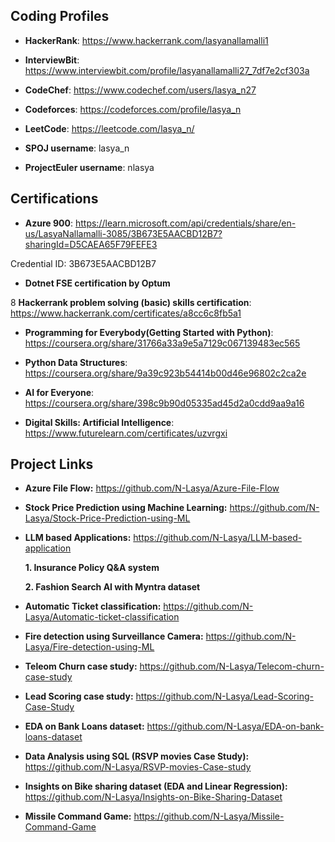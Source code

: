 Coding Profiles
---------------

* **HackerRank**: https://www.hackerrank.com/lasyanallamalli1

* **InterviewBit**: https://www.interviewbit.com/profile/lasyanallamalli27_7df7e2cf303a

* **CodeChef**: https://www.codechef.com/users/lasya_n27

* **Codeforces**: https://codeforces.com/profile/lasya_n

* **LeetCode**: https://leetcode.com/lasya_n/

* **SPOJ username**: lasya_n

* **ProjectEuler username**: nlasya




Certifications
--------------

* **Azure 900**: https://learn.microsoft.com/api/credentials/share/en-us/LasyaNallamalli-3085/3B673E5AACBD12B7?sharingId=D5CAEA65F79FEFE3

Credential ID: 3B673E5AACBD12B7

* **Dotnet FSE certification by Optum**

8 **Hackerrank problem solving (basic) skills certification**: https://www.hackerrank.com/certificates/a8cc6c8fb5a1

* **Programming for Everybody(Getting Started with Python)**: https://coursera.org/share/31766a33a9e5a7129c067139483ec565

* **Python Data Structures**: https://coursera.org/share/9a39c923b54414b00d46e96802c2ca2e

* **AI for Everyone**: https://coursera.org/share/398c9b90d05335ad45d2a0cdd9aa9a16

* **Digital Skills: Artificial Intelligence**: https://www.futurelearn.com/certificates/uzvrgxi




Project Links
-----------------

* **Azure File Flow:** https://github.com/N-Lasya/Azure-File-Flow

* **Stock Price Prediction using Machine Learning:** https://github.com/N-Lasya/Stock-Price-Prediction-using-ML

* **LLM based Applications:** https://github.com/N-Lasya/LLM-based-application

   **1. Insurance Policy Q&A system**
  
   **2. Fashion Search AI with Myntra dataset**
   
* **Automatic Ticket classification:**   https://github.com/N-Lasya/Automatic-ticket-classification

* **Fire detection using Surveillance Camera:** https://github.com/N-Lasya/Fire-detection-using-ML

* **Teleom Churn case study:** https://github.com/N-Lasya/Telecom-churn-case-study

* **Lead Scoring case study:** https://github.com/N-Lasya/Lead-Scoring-Case-Study

* **EDA on Bank Loans dataset:** https://github.com/N-Lasya/EDA-on-bank-loans-dataset

* **Data Analysis using SQL (RSVP movies Case Study):** https://github.com/N-Lasya/RSVP-movies-Case-study

* **Insights on Bike sharing dataset (EDA and Linear Regression):** https://github.com/N-Lasya/Insights-on-Bike-Sharing-Dataset

* **Missile Command Game:** https://github.com/N-Lasya/Missile-Command-Game
